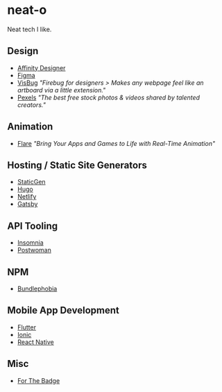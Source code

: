 # neat-o
Neat tech I like.

## Design

- [Affinity Designer](https://affinity.serif.com/en-us/designer/)
- [Figma](https://www.figma.com/)
- [VisBug](https://github.com/GoogleChromeLabs/ProjectVisBug) *"Firebug for designers > Makes any webpage feel like an artboard via a little extension."*
- [Pexels](https://www.pexels.com/) *"The best free stock photos & videos shared by talented creators."*

## Animation
- [Flare](https://www.2dimensions.com/about-flare) *"Bring Your Apps and Games to Life with Real-Time Animation"*

## Hosting / Static Site Generators
- [StaticGen](https://www.staticgen.com/)
- [Hugo](https://gohugo.io/)
- [Netlify](https://www.netlify.com/)
- [Gatsby](https://www.gatsbyjs.org/)

## API Tooling
- [Insomnia](https://insomnia.rest/)
- [Postwoman](https://postwoman.io/)

## NPM
- [Bundlephobia](https://bundlephobia.com/)

## Mobile App Development
- [Flutter](https://flutter.dev/)
- [Ionic](https://ionicframework.com/)
- [React Native](https://facebook.github.io/react-native/)

## Misc
- [For The Badge](https://forthebadge.com/)
